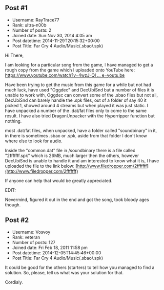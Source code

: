 ## Post #1
- Username: RayTrace77
- Rank: ultra-n00b
- Number of posts: 2
- Joined date: Sun Nov 30, 2014 4:05 am
- Post datetime: 2014-11-29T20:15:32+00:00
- Post Title: Far Cry 4 Audio/Music(.sbao/.spk)

Hi There,

I am looking for a particular song from the game, I have managed to get a rough copy from the game which I uploaded onto YouTube here:
[https://www.youtube.com/watch?v=4wzJ-Ql ... e=youtu.be](https://www.youtube.com/watch?v=4wzJ-Ql7KmU&feature=youtu.be)

Have been trying to get the music from this game for a while but not had much luck, have used "Oggdec" and DecUbiSnd but a number of files it is unable to work with, Oggdec can convert some of the .sbao files but not all, DecUbiSnd can barely handle the .spk files, out of a folder of say 40 it picked 1, showed around 4 streams but when played it was just static. I have unpacked a number of the .dat/fat files only to come to the same result. I have also tried DragonUnpacker with the Hyperripper function but nothing.

most .dat/fat files, when unpacked, have a folder called "soundbinary" in it, in there is sometimes .sbao or .spk, aside from that folder I don't know where else to look for audio.

Inside the "common.dat" file in /soundbinary there is a file called "2fffffff.spk" which is 26MB, much larger then the others, however DecUbiSnd is unable to handle it and am interested to know what it is, I have uploaded the file to the link below:
[http://www.filedropper.com/2fffffff](http://www.filedropper.com/2fffffff)

If anyone can help that would be greatly appreciated.


EDIT:

Nevermind, figured it out in the end and got the song, took bloody ages though.
## Post #2
- Username: Vosvoy
- Rank: veteran
- Number of posts: 127
- Joined date: Fri Feb 18, 2011 11:58 pm
- Post datetime: 2014-12-05T14:45:46+00:00
- Post Title: Far Cry 4 Audio/Music(.sbao/.spk)

It could be good for the others (starters) to tell how you managed to find a solution. So, please, tell us what was your solution for that.

Cordialy.
